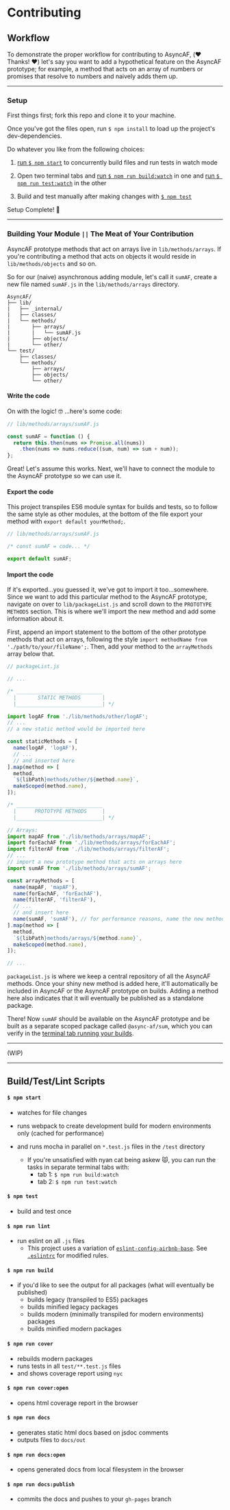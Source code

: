 # Contributing

## Workflow

To demonstrate the proper workflow for contributing to AsyncAF, (❤️ Thanks! ❤️) let's say you want to add a hypothetical feature on the AsyncAF prototype; for example, a method that acts on an array of numbers or promises that resolve to numbers and naively adds them up.

<hr>

### Setup

First things first; fork this repo and clone it to your machine.

Once you've got the files open, run `$ npm install` to load up the project's dev-dependencies.

Do whatever you like from the following choices:

1. [run `$ npm start`](#-npm-start-) to concurrently build files and run tests in watch mode

2. Open two terminal tabs and [run `$ npm run build:watch`](#-npm-start-) in one and [run `$ npm run test:watch`](#-npm-start-) in the other

3. Build and test manually after making changes with [`$ npm test`](#-npm-test-)

Setup Complete! 🚀

<hr>

### Building Your Module `||` The Meat of Your Contribution

AsyncAF prototype methods that act on arrays live in `lib/methods/arrays`. If you're contributing a method that acts on objects it would reside in `lib/methods/objects` and so on.

So for our (naive) asynchronous adding module, let's call it `sumAF`, create a new file named `sumAF.js` in the `lib/methods/arrays` directory.

```
AsyncAF/
├── lib/
|   ├── _internal/
|   ├── classes/
|   └── methods/
|       ├── arrays/
|       |   └── sumAF.js
|       ├── objects/
|       └── other/
└── test/
    ├── classes/
    └── methods/
        ├── arrays/
        ├── objects/
        └── other/
```

#### Write the code

On with the logic! 🤓 ...here's some code:

```js
// lib/methods/arrays/sumAF.js

const sumAF = function () {
  return this.then(nums => Promise.all(nums))
    .then(nums => nums.reduce((sum, num) => sum + num));
};

```

Great! Let's assume this works. Next, we'll have to connect the module to the AsyncAF prototype so we can use it.

#### Export the code

This project transpiles ES6 module syntax for builds and tests, so to follow the same style as other modules, at the bottom of the file export your method with `export default yourMethod;`.

```js
// lib/methods/arrays/sumAF.js

/* const sumAF = code... */

export default sumAF;

```

#### Import the code

If it's exported...you guessed it, we've got to import it too...somewhere. Since we want to add this particular method to the AsyncAF prototype, navigate on over to `lib/packageList.js` and scroll down to the `PROTOTYPE METHODS` section. This is where we'll import the new method and add some information about it.

First, append an import statement to the bottom of the other prototype methods that act on arrays, following the style `import methodName from './path/to/your/fileName';`. Then, add your method to the `arrayMethods` array below that.

```js
// packageList.js

// ...

/* ____________________________
  |       STATIC METHODS       |
  |____________________________| */

import logAF from './lib/methods/other/logAF';
// ...
// a new static method would be imported here

const staticMethods = [
  name(logAF, 'logAF'),
  // ...
  // and inserted here
].map(method => [
  method,
  `${libPath}methods/other/${method.name}`,
  makeScoped(method.name),
]);

/* ____________________________
  |      PROTOTYPE METHODS     |
  |____________________________| */

// Arrays:
import mapAF from './lib/methods/arrays/mapAF';
import forEachAF from './lib/methods/arrays/forEachAF';
import filterAF from './lib/methods/arrays/filterAF';
// ...
// import a new prototype method that acts on arrays here
import sumAF from './lib/methods/arrays/sumAF';

const arrayMethods = [
  name(mapAF, 'mapAF'),
  name(forEachAF, 'forEachAF'),
  name(filterAF, 'filterAF'),
  // ...
  // and insert here
  name(sumAF, 'sumAF'), // for performance reasons, name the new method
].map(method => [
  method,
  `${libPath}methods/arrays/${method.name}`,
  makeScoped(method.name),
]);

// ...

```

`packageList.js` is where we keep a central repository of all the AsyncAF methods. Once your shiny new method is added here, it'll automatically be included in AsyncAF or the AsyncAF prototype on builds. Adding a method here also indicates that it will eventually be published as a standalone package.

There! Now `sumAF` should be available on the AsyncAF prototype and be built as a separate scoped package called `@async-af/sum`, which you can verify in the [terminal tab running your builds](#setup).

<hr>

(WIP)

<hr>

## Build/Test/Lint Scripts

#### `$ npm start`
- watches for file changes
- runs webpack to create development build for modern environments only (cached for performance)
- and runs mocha in parallel on `*.test.js` files in the `/test` directory

    - If you're unsatisfied with nyan cat being askew 😾, you can run the tasks in separate terminal tabs with:
        - tab 1: `$ npm run build:watch`
        - tab 2: `$ npm run test:watch`

#### `$ npm test`
- build and test once

#### `$ npm run lint`
- run eslint on all `.js` files
    - This project uses a variation of [`eslint-config-airbnb-base`](https://github.com/airbnb/javascript/tree/master/packages/eslint-config-airbnb-base). See [`.eslintrc`](https://github.com/AsyncAF/AsyncAF/blob/master/.eslintrc) for modified rules.

#### `$ npm run build`
- if you'd like to see the output for all packages (what will eventually be published)
    - builds legacy (transpiled to ES5) packages
    - builds minified legacy packages
    - builds modern (minimally transpiled for modern environments) packages
    - builds minified modern packages

#### `$ npm run cover`
- rebuilds modern packages
- runs tests in all `test/**.test.js` files
- and shows coverage report using `nyc`

#### `$ npm run cover:open`
- opens html coverage report in the browser

#### `$ npm run docs`
- generates static html docs based on jsdoc comments
- outputs files to `docs/out`

#### `$ npm run docs:open`
- opens generated docs from local filesystem in the browser

#### `$ npm run docs:publish`
- commits the docs and pushes to your `gh-pages` branch
